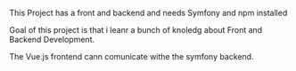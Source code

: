 This Project has a front and backend and needs Symfony and npm installed

Goal of this project is that i leanr a bunch of knoledg about Front and Backend Development.

The Vue.js frontend cann comunicate withe the symfony backend.
